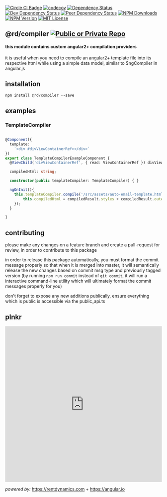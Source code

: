 
[![Circle CI Badge][circleci-badge]][circleci-link]
[![codecov][codecov-image]][codecov-link]
[![Dependency Status][dependency-image]][dependency-link]
[![Dev Dependency Status][dev-dependency-image]][dev-dependency-link]
[![Peer Dependency Status][peer-dependency-image]][peer-dependency-link]
[![NPM Downloads][npm-downloads-image]][npm-downloads-link]
[![NPM Version][npm-version-image]][npm-version-link]
[![MIT License][npm-license-image]][npm-license-link]

## @rd/compiler [![Public or Private Repo][public-true-image]][public-true-link]


#### this module contains custom angular2+ compilation providers
it is useful when you need to compile an angular2+ template file into its respective html while using a simple data model, similar to $ngCompiler in angular.js


## installation
```
npm install @rd/compiler --save

```

## examples

### TemplateCompiler

```TypeScript

@Component({
  template:
    `<div #divViewContainerRef></div>`
})
export class TemplateCompilerExampleComponent {
  @ViewChild('divViewContainerRef', { read: ViewContainerRef }) divViewContainerRef: ViewContainerRef;

  compiledHtml: string;

  constructor(public templateCompiler: TemplateCompiler) { }

  ngOnInit(){
    this.templateCompiler.compile('/src/assets/auto-email-template.html', { id: 291, firstName: 'chase', lastName: 'gibbs' }, this.divViewContainerRef, [SharedModule]).subscribe((compiledResult: CompiledResultModel) => {
        this.compiledHtml = compiledResult.styles + compiledResult.outerHTML;
    });
  }

}
```

## contributing

please make any changes on a feature branch and create a pull-request for review, in order to contribute to this package

in order to release this package automatically, you must format the commit message properly so that when it is merged into master, it will semantically release the new changes based on commit msg type and previously tagged version (by running `npm run commit` instead of `git commit`, it will run a interactive command-line utility which will ultimately format the commit messages properly for you)

don't forget to expose any new additions publically, ensure everything which is public is accessible via the public_api.ts

## plnkr

<iframe src="https://embed.plnkr.co/GeHGKI/?show=preview" frameborder="0" width="100%" height="500"></iframe>

_powered by:_
https://rentdynamics.com +
https://angular.io


[npm-icon]: https://nodei.co/npm/@rd/compiler.svg?downloads=true
[npm-icon-link]: https://npmjs.org/package/@rd/compiler
[circleci-badge]: https://circleci.com/gh/RentDynamics/ng-compiler.svg?style=shield
[circleci-link]: https://circleci.com/gh/rentdynamics/ng-compiler/tree/master
[codecov-image]: https://codecov.io/gh/RentDynamics/ng-compiler/branch/master/graph/badge.svg
[codecov-link]: https://codecov.io/gh/RentDynamics/ng-compiler
[nsp-image]: https://nodesecurity.io/orgs/rent-dynamics/projects/d770bb34-240f-4533-a8f2-6e2ae859f4b3/badge
[nsp-link]: https://nodesecurity.io/orgs/rent-dynamics/projects/d770bb34-240f-4533-a8f2-6e2ae859f4b3
[dependency-image]: https://david-dm.org/RentDynamics/ng-compiler/status.svg
[dependency-link]: https://david-dm.org/RentDynamics/ng-compiler
[dev-dependency-image]: https://david-dm.org/RentDynamics/ng-compiler/dev-status.svg
[dev-dependency-link]: https://david-dm.org/RentDynamics/ng-compiler?type=dev
[peer-dependency-image]: https://david-dm.org/RentDynamics/ng-compiler/peer-status.svg
[peer-dependency-link]: https://david-dm.org/RentDynamics/ng-compiler?type=peer
[public-true-image]: https://img.shields.io/badge/public-true-yellow.svg
[public-true-link]: https://img.shields.io/badge/public-true-yellow.svg
[private-true-image]: https://img.shields.io/badge/private-true-green.svg
[private-true-link]: https://img.shields.io/badge/private-true-green.svg
[npm-version-image]: https://img.shields.io/npm/v/@rd/compiler.svg
[npm-version-link]: https://www.npmjs.com/package/@rd/compiler
[npm-downloads-image]: https://img.shields.io/npm/dm/@rd/compiler.svg
[npm-downloads-link]: http://npm-stat.com/charts.html?package=@rd/compiler&from=2018-03-01
[npm-license-image]: https://img.shields.io/npm/l/@rd/compiler.svg
[npm-license-link]: LICENSE
[license-link]: http://opensource.org/licenses/MIT
